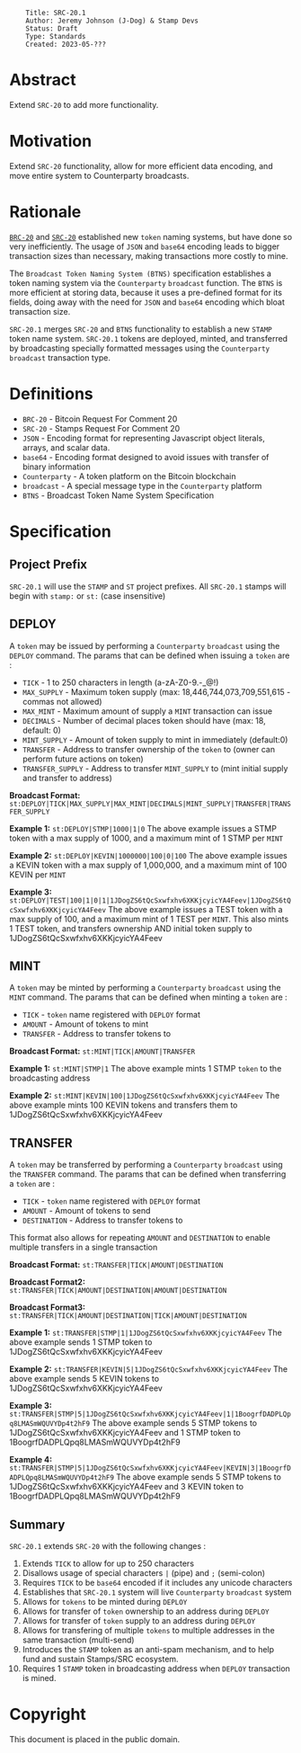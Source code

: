         Title: SRC-20.1
        Author: Jeremy Johnson (J-Dog) & Stamp Devs
        Status: Draft
        Type: Standards
        Created: 2023-05-???

# Abstract
Extend `SRC-20` to add more functionality.

# Motivation
Extend `SRC-20` functionality, allow for more efficient data encoding, and move entire system to Counterparty broadcasts.

# Rationale
[`BRC-20`](https://domo-2.gitbook.io/brc-20-experiment/) and [`SRC-20`](./src20.md) established new `token` naming systems, but have done so very inefficiently. The usage of `JSON` and `base64` encoding leads to bigger transaction sizes than necessary, making transactions more costly to mine.

The `Broadcast Token Naming System (BTNS)` specification establishes a token naming system via the `Counterparty` `broadcast` function. The `BTNS` is more efficient at storing data, because it uses a pre-defined format for its fields, doing away with the need for `JSON` and `base64` encoding which bloat transaction size.

`SRC-20.1` merges `SRC-20` and `BTNS` functionality to establish a new `STAMP` token name system. `SRC-20.1` tokens are deployed, minted, and transferred by broadcasting specially formatted messages using the `Counterparty` `broadcast` transaction type.

# Definitions
- `BRC-20` - Bitcoin Request For Comment 20
- `SRC-20` - Stamps Request For Comment 20
- `JSON` - Encoding format for representing Javascript object literals, arrays, and scalar data.
- `base64` - Encoding format designed to avoid issues with transfer of binary information
- `Counterparty` - A token platform on the Bitcoin blockchain
- `broadcast` - A special message type in the `Counterparty` platform
- `BTNS` - Broadcast Token Name System Specification


# Specification

## Project Prefix
`SRC-20.1` will use the `STAMP` and `ST` project prefixes. All `SRC-20.1` stamps will begin with `stamp:` or `st:` (case insensitive)

## DEPLOY
A `token` may be issued by performing a `Counterparty` `broadcast` using the `DEPLOY` command. The params that can be defined when issuing a `token` are :

- `TICK` - 1 to 250 characters in length (a-zA-Z0-9.-_@!)
- `MAX_SUPPLY` - Maximum token supply (max: 18,446,744,073,709,551,615 - commas not allowed)
- `MAX_MINT` - Maximum amount of supply a `MINT` transaction can issue
- `DECIMALS` - Number of decimal places token should have (max: 18, default: 0)
- `MINT_SUPPLY` - Amount of token supply to mint in immediately (default:0)
- `TRANSFER` - Address to transfer ownership of the `token` to (owner can perform future actions on token)
- `TRANSFER_SUPPLY` - Address to transfer `MINT_SUPPLY` to (mint initial supply and transfer to address)

**Broadcast Format:**
`st:DEPLOY|TICK|MAX_SUPPLY|MAX_MINT|DECIMALS|MINT_SUPPLY|TRANSFER|TRANSFER_SUPPLY`

**Example 1:**
`st:DEPLOY|STMP|1000|1|0`
The above example issues a STMP token with a max supply of 1000, and a maximum mint of 1 STMP per `MINT`

**Example 2:**
`st:DEPLOY|KEVIN|1000000|100|0|100`
The above example issues a KEVIN token with a max supply of 1,000,000, and a maximum mint of 100 KEVIN per `MINT`

**Example 3:**
`st:DEPLOY|TEST|100|1|0|1|1JDogZS6tQcSxwfxhv6XKKjcyicYA4Feev|1JDogZS6tQcSxwfxhv6XKKjcyicYA4Feev`
The above example issues a TEST token with a max supply of 100, and a maximum mint of 1 TEST per `MINT`. This also mints 1 TEST token, and transfers ownership AND initial token supply to 1JDogZS6tQcSxwfxhv6XKKjcyicYA4Feev

## MINT
A `token` may be minted by performing a `Counterparty` `broadcast` using the `MINT` command. The params that can be defined when minting a `token` are :

- `TICK` - `token` name registered with `DEPLOY` format
- `AMOUNT` - Amount of tokens to mint
- `TRANSFER` - Address to transfer tokens to

**Broadcast Format:**
`st:MINT|TICK|AMOUNT|TRANSFER`

**Example 1:**
`st:MINT|STMP|1`
The above example mints 1 STMP `token` to the broadcasting address

**Example 2:**
`st:MINT|KEVIN|100|1JDogZS6tQcSxwfxhv6XKKjcyicYA4Feev`
The above example mints 100 KEVIN tokens and transfers them to 1JDogZS6tQcSxwfxhv6XKKjcyicYA4Feev 

## TRANSFER
A `token` may be transferred by performing a `Counterparty` `broadcast` using the `TRANSFER` command. The params that can be defined when transferring a `token` are :

- `TICK` - `token` name registered with `DEPLOY` format
- `AMOUNT` - Amount of tokens to send
- `DESTINATION` - Address to transfer tokens to

This format also allows for repeating `AMOUNT` and `DESTINATION` to enable multiple transfers in a single transaction

**Broadcast Format:**
`st:TRANSFER|TICK|AMOUNT|DESTINATION`

**Broadcast Format2:**
`st:TRANSFER|TICK|AMOUNT|DESTINATION|AMOUNT|DESTINATION`

**Broadcast Format3:**
`st:TRANSFER|TICK|AMOUNT|DESTINATION|TICK|AMOUNT|DESTINATION`

**Example 1:**
`st:TRANSFER|STMP|1|1JDogZS6tQcSxwfxhv6XKKjcyicYA4Feev`
The above example sends 1 STMP token to 1JDogZS6tQcSxwfxhv6XKKjcyicYA4Feev

**Example 2:**
`st:TRANSFER|KEVIN|5|1JDogZS6tQcSxwfxhv6XKKjcyicYA4Feev`
The above example sends 5 KEVIN tokens to 1JDogZS6tQcSxwfxhv6XKKjcyicYA4Feev

**Example 3:**
`st:TRANSFER|STMP|5|1JDogZS6tQcSxwfxhv6XKKjcyicYA4Feev|1|1BoogrfDADPLQpq8LMASmWQUVYDp4t2hF9`
The above example sends 5 STMP tokens to 1JDogZS6tQcSxwfxhv6XKKjcyicYA4Feev and 1 STMP token to 1BoogrfDADPLQpq8LMASmWQUVYDp4t2hF9

**Example 4:**
`st:TRANSFER|STMP|5|1JDogZS6tQcSxwfxhv6XKKjcyicYA4Feev|KEVIN|3|1BoogrfDADPLQpq8LMASmWQUVYDp4t2hF9`
The above example sends 5 STMP tokens to 1JDogZS6tQcSxwfxhv6XKKjcyicYA4Feev and 3 KEVIN token to 1BoogrfDADPLQpq8LMASmWQUVYDp4t2hF9

## Summary

`SRC-20.1` extends `SRC-20` with the following changes :
1. Extends `TICK` to allow for up to 250 characters
2. Disallows usage of special characters `|` (pipe) and `;` (semi-colon)
3. Requires `TICK` to be `base64` encoded if it includes any unicode characters
4. Establishes that `SRC-20.1` system will live `Counterparty` `broadcast` system
5. Allows for `tokens` to be minted during `DEPLOY`
6. Allows for transfer of `token` ownership to an address during `DEPLOY`
7. Allows for transfer of `token` supply to an address during `DEPLOY`
8. Allows for transfering of multiple `tokens` to multiple addresses in the same transaction (multi-send)
9. Introduces the `STAMP` token as an anti-spam mechanism, and to help fund and sustain Stamps/SRC ecosystem.
10. Requires 1 `STAMP` token in broadcasting address when `DEPLOY` transaction is mined.


# Copyright
This document is placed in the public domain.


